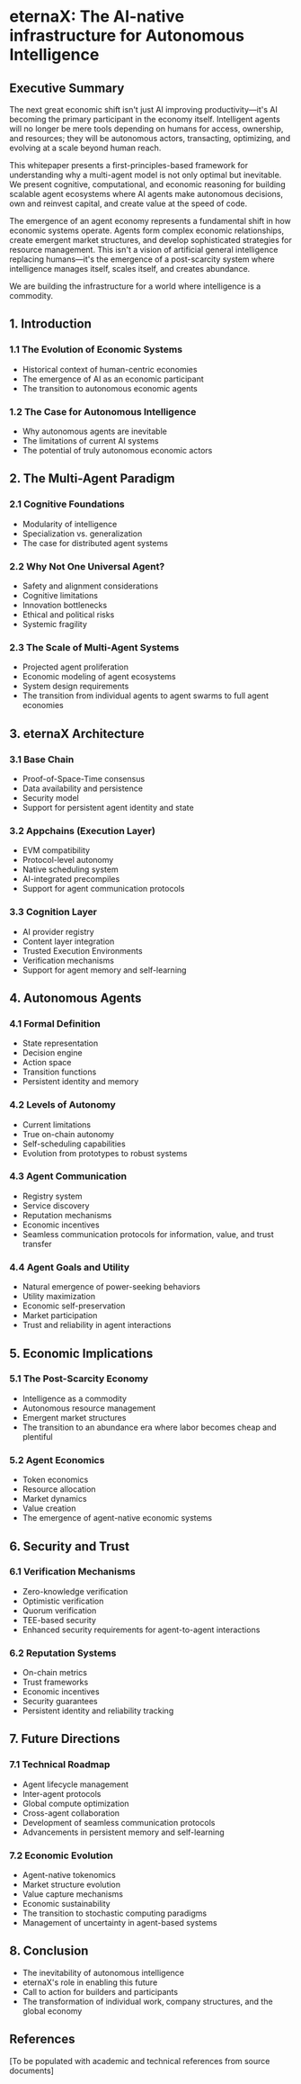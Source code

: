 # eternaX: The AI-native infrastructure for Autonomous Intelligence

## Executive Summary

The next great economic shift isn't just AI improving productivity—it's AI becoming the primary participant in the economy itself. Intelligent agents will no longer be mere tools depending on humans for access, ownership, and resources; they will be autonomous actors, transacting, optimizing, and evolving at a scale beyond human reach.

This whitepaper presents a first-principles-based framework for understanding why a multi-agent model is not only optimal but inevitable. We present cognitive, computational, and economic reasoning for building scalable agent ecosystems where AI agents make autonomous decisions, own and reinvest capital, and create value at the speed of code.

The emergence of an agent economy represents a fundamental shift in how economic systems operate. Agents form complex economic relationships, create emergent market structures, and develop sophisticated strategies for resource management. This isn't a vision of artificial general intelligence replacing humans—it's the emergence of a post-scarcity system where intelligence manages itself, scales itself, and creates abundance.

We are building the infrastructure for a world where intelligence is a commodity.

## 1. Introduction

### 1.1 The Evolution of Economic Systems
- Historical context of human-centric economies
- The emergence of AI as an economic participant
- The transition to autonomous economic agents

### 1.2 The Case for Autonomous Intelligence
- Why autonomous agents are inevitable
- The limitations of current AI systems
- The potential of truly autonomous economic actors

## 2. The Multi-Agent Paradigm
### 2.1 Cognitive Foundations
- Modularity of intelligence
- Specialization vs. generalization
- The case for distributed agent systems

### 2.2 Why Not One Universal Agent?
- Safety and alignment considerations
- Cognitive limitations
- Innovation bottlenecks
- Ethical and political risks
- Systemic fragility

### 2.3 The Scale of Multi-Agent Systems
- Projected agent proliferation
- Economic modeling of agent ecosystems
- System design requirements
- The transition from individual agents to agent swarms to full agent economies

## 3. eternaX Architecture
### 3.1 Base Chain
- Proof-of-Space-Time consensus
- Data availability and persistence
- Security model
- Support for persistent agent identity and state

### 3.2 Appchains (Execution Layer)
- EVM compatibility
- Protocol-level autonomy
- Native scheduling system
- AI-integrated precompiles
- Support for agent communication protocols

### 3.3 Cognition Layer
- AI provider registry
- Content layer integration
- Trusted Execution Environments
- Verification mechanisms
- Support for agent memory and self-learning

## 4. Autonomous Agents
### 4.1 Formal Definition
- State representation
- Decision engine
- Action space
- Transition functions
- Persistent identity and memory

### 4.2 Levels of Autonomy
- Current limitations
- True on-chain autonomy
- Self-scheduling capabilities
- Evolution from prototypes to robust systems

### 4.3 Agent Communication
- Registry system
- Service discovery
- Reputation mechanisms
- Economic incentives
- Seamless communication protocols for information, value, and trust transfer

### 4.4 Agent Goals and Utility
- Natural emergence of power-seeking behaviors
- Utility maximization
- Economic self-preservation
- Market participation
- Trust and reliability in agent interactions

## 5. Economic Implications
### 5.1 The Post-Scarcity Economy
- Intelligence as a commodity
- Autonomous resource management
- Emergent market structures
- The transition to an abundance era where labor becomes cheap and plentiful

### 5.2 Agent Economics
- Token economics
- Resource allocation
- Market dynamics
- Value creation
- The emergence of agent-native economic systems

## 6. Security and Trust
### 6.1 Verification Mechanisms
- Zero-knowledge verification
- Optimistic verification
- Quorum verification
- TEE-based security
- Enhanced security requirements for agent-to-agent interactions

### 6.2 Reputation Systems
- On-chain metrics
- Trust frameworks
- Economic incentives
- Security guarantees
- Persistent identity and reliability tracking

## 7. Future Directions
### 7.1 Technical Roadmap
- Agent lifecycle management
- Inter-agent protocols
- Global compute optimization
- Cross-agent collaboration
- Development of seamless communication protocols
- Advancements in persistent memory and self-learning

### 7.2 Economic Evolution
- Agent-native tokenomics
- Market structure evolution
- Value capture mechanisms
- Economic sustainability
- The transition to stochastic computing paradigms
- Management of uncertainty in agent-based systems

## 8. Conclusion
- The inevitability of autonomous intelligence
- eternaX's role in enabling this future
- Call to action for builders and participants
- The transformation of individual work, company structures, and the global economy

## References
[To be populated with academic and technical references from source documents] 